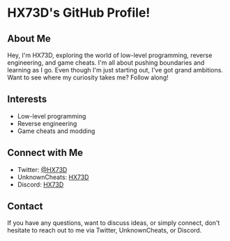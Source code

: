 # HX73D's GitHub Profile!

## About Me
Hey, I'm HX73D, exploring the world of low-level programming, reverse engineering, and game cheats. I'm all about pushing boundaries and learning as I go. Even though I'm just starting out, I've got grand ambitions. Want to see where my curiosity takes me? Follow along!

## Interests
- Low-level programming
- Reverse engineering
- Game cheats and modding

## Connect with Me
- Twitter: [@HX73D](https://twitter.com/HX73D)
- UnknownCheats: [HX73D](https://www.unknowncheats.me/forum/members/5117795.html)
- Discord: [HX73D](https://discordapp.com/users/1036585546182578196)

## Contact
If you have any questions, want to discuss ideas, or simply connect, don't hesitate to reach out to me via Twitter, UnknownCheats, or Discord.

